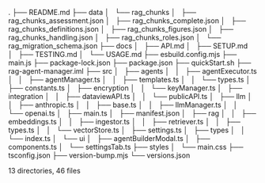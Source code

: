 .
├── README.md
├── data
│   └── rag_chunks
│       ├── rag_chunks_assessment.json
│       ├── rag_chunks_complete.json
│       ├── rag_chunks_definitions.json
│       ├── rag_chunks_figures.json
│       ├── rag_chunks_handling.json
│       ├── rag_chunks_roles.json
│       └── rag_migration_schema.json
├── docs
│   ├── API.md
│   ├── SETUP.md
│   ├── TESTING.md
│   └── USAGE.md
├── esbuild.config.mjs
├── main.js
├── package-lock.json
├── package.json
├── quickStart.sh
├── rag-agent-manager.iml
├── src
│   ├── agents
│   │   ├── agentExecutor.ts
│   │   ├── agentManager.ts
│   │   ├── templates.ts
│   │   └── types.ts
│   ├── constants.ts
│   ├── encryption
│   │   └── keyManager.ts
│   ├── integration
│   │   ├── dataviewAPI.ts
│   │   └── publicAPI.ts
│   ├── llm
│   │   ├── anthropic.ts
│   │   ├── base.ts
│   │   ├── llmManager.ts
│   │   └── openai.ts
│   ├── main.ts
│   ├── manifest.json
│   ├── rag
│   │   ├── embeddings.ts
│   │   ├── ingestor.ts
│   │   ├── retriever.ts
│   │   ├── types.ts
│   │   └── vectorStore.ts
│   ├── settings.ts
│   ├── types
│   │   └── index.ts
│   └── ui
│       ├── agentBuilderModal.ts
│       ├── components.ts
│       └── settingsTab.ts
├── styles
│   └── main.css
├── tsconfig.json
├── version-bump.mjs
└── versions.json

13 directories, 46 files